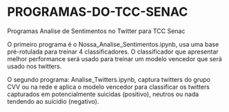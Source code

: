 # PROGRAMAS-DO-TCC-SENAC
Programas Analise de Sentimentos no Twitter para TCC Senac

O primeiro programa é o Nossa_Analise_Sentimentos.ipynb, usa uma base pré-rotulada para treinar 4 classificadores. 
O classificador que apresentar melhor performance será usado para treinar um modelo vencedor que será usado nos twitters.

O segundo programa: Analise_Twitters.ipynb, captura twitters do grupo CVV ou na rede e aplica o modelo vencedor para 
classificar os twitters capturados em potencialmente suicidas (positivo), neutros ou nada tendendo ao suicidio (negativo).
